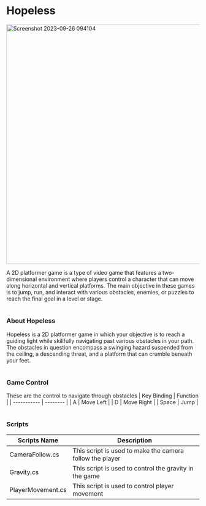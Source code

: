 # Hopeless
<img width="625" alt="Screenshot 2023-09-26 094104" src="https://github.com/DamosIAR/Hopeless/assets/125948571/845d7432-ba5c-4ceb-9c53-ec087b0d19c2">

A 2D platformer game is a type of video game that features a two-dimensional environment where players control a character that can move along horizontal and vertical platforms. The main objective in these games is to jump, run, and interact with various obstacles, enemies, or puzzles to reach the final goal in a level or stage.
#

### About Hopeless
Hopeless is a 2D platformer game in which your objective is to reach a guiding light while skillfully navigating past various obstacles in your path. The obstacles in question encompass a swinging hazard suspended from the ceiling, a descending threat, and a platform that can crumble beneath your feet.

#

### Game Control
These are the control to navigate through obstacles
| Key Binding | Function |
| ----------- | -------- |
| A | Move Left |
| D | Move Right |
| Space | Jump |

#

### Scripts
| Scripts Name | Description |
| ------------ | ----------- |
| CameraFollow.cs | This script is used to make the camera follow the player |
| Gravity.cs | This script is used to control the gravity in the game |
| PlayerMovement.cs | This script is used to control player movement |
